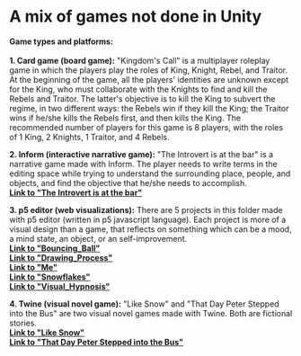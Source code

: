 # A mix of games not done in Unity
**Game types and platforms:** <br>
<br>
**1. Card game (board game):** "Kingdom's Call" is a multiplayer roleplay game in which the players play the roles of King, Knight, Rebel, and Traitor. At the beginning of the game, all the players' identities are unknown except for the King, who must collaborate with the Knights to find and kill the Rebels and Traitor. The latter's objective is to kill the King to subvert the regime, in two different ways: the Rebels win if they kill the King; the Traitor wins if he/she kills the Rebels first, and then kills the King. The recommended number of players for this game is 8 players, with the roles of 1 King, 2 Knights, 1 Traitor, and 4 Rebels. <br>

**2. Inform (interactive narrative game):** "The Introvert is at the bar" is a narrative game made with Inform. The player needs to write terms in the editing space while trying to understand the surrounding place, people, and objects, and find the objective that he/she needs to accomplish. <br>
[**Link to "The Introvert is at the bar"**](https://rawcdn.githack.com/Zhang-Ale/Games-Mix-NonUnityGames/072e6b10509776a5bedbd0f9df92b1b42b00b582/inform_game/index.html)


**3. p5 editor (web visualizations):** There are 5 projects in this folder made with p5 editor (written in p5 javascript language). Each project is more of a visual design than a game, that reflects on something which can be a mood, a mind state, an object, or an self-improvement.  <br>
[**Link to "Bouncing_Ball"**](https://rawcdn.githack.com/Zhang-Ale/Games-Mix-NonUnityGames/9ad96cf29bd1c9ebc7193cc848e1330f9c0dacf1/p5_game/p5-Ball_Bouncing/index.html )<br>
[**Link to "Drawing_Process"**](https://rawcdn.githack.com/Zhang-Ale/Games-Mix-NonUnityGames/518b51204fc76e5010d5a87870eb7697a2e91dcf/p5_game/p5-Drawing_Process/index.html)<br>
[**Link to "Me"**](https://rawcdn.githack.com/Zhang-Ale/Games-Mix-NonUnityGames/e63e4fcb6478696626090d6c69cbed5172e4945e/p5_game/p5-Me/MyGame/index.html)<br>
[**Link to "Snowflakes"**](https://rawcdn.githack.com/Zhang-Ale/Games-Mix-NonUnityGames/e63e4fcb6478696626090d6c69cbed5172e4945e/p5_game/p5-Snowflakes/index.html)<br>
[**Link to "Visual_Hypnosis"**](https://rawcdn.githack.com/Zhang-Ale/Games-Mix-NonUnityGames/e63e4fcb6478696626090d6c69cbed5172e4945e/p5_game/p5-Visual_Hypnosis/index.html)<br>

**4. Twine (visual novel game):** "Like Snow" and "That Day Peter Stepped into the Bus" are two visual novel games made with Twine. Both are fictional stories. <br>
[**Link to "Like Snow"**](https://rawcdn.githack.com/Zhang-Ale/Games-Mix-NonUnityGames/468d2b7ec2d61898bb9f307141e350f4075301e7/twine_game/Like%20Snow.html)<br>
[**Link to "That Day Peter Stepped into the Bus"**](https://rawcdn.githack.com/Zhang-Ale/Games-Mix-NonUnityGames/b70949549211b1ed045579006f42947b9ab92cb3/twine_game/That%20day%20Peter%20stepped%20into%20the%20bus.html) 
